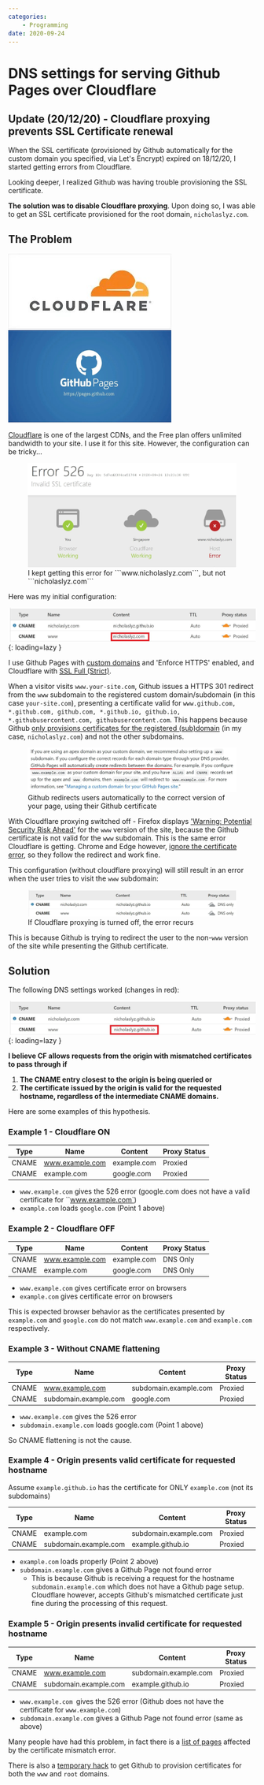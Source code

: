 ```yaml
---
categories:
    - Programming
date: 2020-09-24
---
```


# DNS settings for serving Github Pages over Cloudflare

## Update (20/12/20) - Cloudflare proxying prevents SSL Certificate renewal

When the SSL certificate (provisioned by Github automatically for the custom domain you specified, via Let's Encrypt) expired on 18/12/20, I started getting errors from Cloudflare.

Looking deeper, I realized Github was having trouble provisioning the SSL certificate.

**The solution was to disable Cloudflare proxying**. Upon doing so, I was able to get an SSL certificate provisioned for the root domain, `nicholaslyz.com`.

<!-- more -->

## The Problem

![](../../static/images/cloudflare-logo.jpg)
<img src="/static/images/github-pages-logo.jpg" width="332" alt="Github Logo" loading="lazy"/>

[Cloudflare](https://www.cloudflare.com) is one of the largest CDNs, and the Free plan offers unlimited bandwidth to your site. I use it for this site. However, the configuration can be tricky...

 <figure>
  <img src="/static/images/cf-error.jpg" alt="Cloudflare Error" loading="lazy"/>
  <figcaption>I kept getting this error for ```www.nicholaslyz.com```, but not ```nicholaslyz.com```</figcaption>
</figure>

Here was my initial configuration:

![](../../static/images/incorrect-config.jpg){: loading=lazy }

I use Github Pages with [custom domains](https://docs.github.com/en/github/working-with-github-pages/managing-a-custom-domain-for-your-github-pages-site#configuring-a-subdomain) and 'Enforce HTTPS' enabled, and Cloudflare with [SSL Full (Strict)](https://support.cloudflare.com/hc/en-us/articles/200170416-End-to-end-HTTPS-with-Cloudflare-Part-3-SSL-options#h_8afd8a8d-382d-4694-a2b2-44cbc9f637ef).

When a visitor visits `www.your-site.com`, Github issues a HTTPS 301 redirect from the `www` subdomain to the registered custom domain/subdomain (in this case `your-site.com`), presenting a certificate valid for `www.github.com, *.github.com, github.com, *.github.io, github.io, *.githubusercontent.com, githubusercontent.com`. This happens because Github [only provisions certificates for the registered (sub)domain](https://github.community/t/does-github-pages-support-https-for-www-and-subdomains/10360/2) (in my case, `nicholaslyz.com`) and not the other subdomains.

 <figure>
  <img src="/static/images/gh-pages.jpg" alt="Github redirection" loading="lazy"/>
  <figcaption>Github redirects users automatically to the correct version of your page, using their Github certificate</figcaption>
</figure>

With Cloudflare proxying switched off - Firefox displays ['Warning: Potential Security Risk Ahead'](https://support.mozilla.org/en-US/kb/what-does-your-connection-is-not-secure-mean) for the `www` version of the site, because the Github certificate is not valid for the `www` subdomain. This is the same error Cloudflare is getting. Chrome and Edge however, [ignore the certificate error](https://www.thesslstore.com/blog/chrome-fix-common-name-mismatch-error/), so they follow the redirect and work fine.

This configuration (without cloudflare proxying) will still result in an error when the user tries to visit the `www` subdomain:

<figure>
  <img src="/static/images/cf-no-proxy.jpg" alt="Cloudflare Error" loading="lazy"/>
  <figcaption>If Cloudflare proxying is turned off, the error recurs</figcaption>
</figure>

This is because Github is trying to redirect the user to the non-`www` version of the site while presenting the Github certificate.

## Solution

The following DNS settings worked (changes in red):

![](../../static/images/correct-config.jpg){: loading=lazy }

**I believe CF allows requests from the origin with mismatched certificates to pass through if**

1. **The CNAME entry closest to the origin is being queried or**
2. **The certificate issued by the origin is valid for the requested hostname, regardless of the intermediate CNAME domains.**

Here are some examples of this hypothesis.

### Example 1 - Cloudflare ON

| Type  | Name            | Content     | Proxy Status |
| ----- | --------------- | ----------- | ------------ |
| CNAME | www.example.com | example.com | Proxied      |
| CNAME | example.com     | google.com  | Proxied      |

-   `www.example.com` gives the 526 error (google.com does not have a valid certificate for ``www.example.com`)
-   `example.com` loads `google.com` (Point 1 above)

### Example 2 - Cloudflare OFF

| Type  | Name            | Content     | Proxy Status |
| ----- | --------------- | ----------- | ------------ |
| CNAME | www.example.com | example.com | DNS Only     |
| CNAME | example.com     | google.com  | DNS Only     |

-   `www.example.com` gives certificate error on browsers
-   `example.com` gives certificate error on browsers

This is expected browser behavior as the certificates presented by `example.com` and `google.com` do not match `www.example.com` and `example.com` respectively.

### Example 3 - Without CNAME flattening

| Type  | Name                  | Content               | Proxy Status |
| ----- | --------------------- | --------------------- | ------------ |
| CNAME | www.example.com       | subdomain.example.com | Proxied      |
| CNAME | subdomain.example.com | google.com            | Proxied      |

-   `www.example.com` gives the 526 error
-   `subdomain.example.com` loads google.com (Point 1 above)

So CNAME flattening is not the cause.

### Example 4 - Origin presents valid certificate for requested hostname

Assume `example.github.io` has the certificate for ONLY `example.com` (not its subdomains)

| Type  | Name                  | Content               | Proxy Status |
| ----- | --------------------- | --------------------- | ------------ |
| CNAME | example.com           | subdomain.example.com | Proxied      |
| CNAME | subdomain.example.com | example.github.io     | Proxied      |

-   `example.com` loads properly (Point 2 above)
-   `subdomain.example.com` gives a Github Page not found error
    -   This is because Github is receiving a request for the hostname `subdomain.example.com` which does not have a Github page setup. Cloudflare however, accepts Github's mismatched certificate just fine during the processing of this request.

### Example 5 - Origin presents invalid certificate for requested hostname

| Type  | Name                  | Content               | Proxy Status |
| ----- | --------------------- | --------------------- | ------------ |
| CNAME | www.example.com       | subdomain.example.com | Proxied      |
| CNAME | subdomain.example.com | example.github.io     | Proxied      |

-   `www.example.com `gives the 526 error (Github does not have the certificate for `www.example.com`)
-   `subdomain.example.com` gives a Github Page not found error (same as above)

Many people have had this problem, in fact there is a [list of pages](https://github.community/t/does-github-pages-support-https-for-www-and-subdomains/10360/39#M2417) affected by the certificate mismatch error.

There is also a [temporary hack](https://github.community/t/does-github-pages-support-https-for-www-and-subdomains/10360/29) to get Github to provision certificates for both the `www` and `root` domains.
